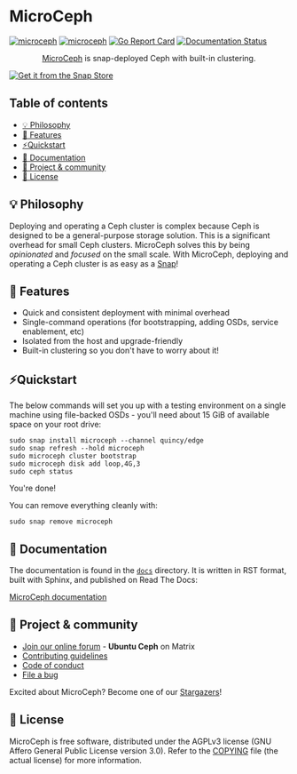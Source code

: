 # MicroCeph

[![microceph](https://snapcraft.io/microceph/badge.svg)](https://snapcraft.io/microceph)
[![microceph](https://snapcraft.io/microceph/trending.svg?name=0)](https://snapcraft.io/microceph)
[![Go Report Card](https://goreportcard.com/badge/github.com/canonical/microceph/microceph)](https://goreportcard.com/report/github.com/canonical/microceph/microceph)
[![Documentation Status](https://readthedocs.com/projects/canonical-microceph/badge/?version=latest)](https://canonical-microceph.readthedocs-hosted.com/en/latest/?badge=latest)

<p align="center">
<a href="https://snapcraft.io/microceph">MicroCeph</a> is snap-deployed Ceph with built-in clustering.
</p>

[![Get it from the Snap Store][snap-button]][snap-microceph]

## Table of contents

* [💡 Philosophy](#-philosophy)
* [🎯 Features](#-features)
* [⚡️Quickstart](#%EF%B8%8Fquickstart)
* [📖 Documentation](#-documentation)
* [💫 Project & community](#-project--community)
* [📰 License](#-license)

## 💡 Philosophy

Deploying and operating a Ceph cluster is complex because Ceph is designed to
be a general-purpose storage solution. This is a significant overhead for small
Ceph clusters. MicroCeph solves this by being _opinionated_ and _focused_ on
the small scale. With MicroCeph, deploying and operating a Ceph cluster is as
easy as a [Snap][snap-microceph]!

## 🎯 Features

* Quick and consistent deployment with minimal overhead
* Single-command operations (for bootstrapping, adding OSDs, service enablement, etc)
* Isolated from the host and upgrade-friendly
* Built-in clustering so you don't have to worry about it!

## ⚡️Quickstart

The below commands will set you up with a testing environment on a single
machine using file-backed OSDs - you'll need about 15 GiB of available space on
your root drive:

    sudo snap install microceph --channel quincy/edge
    sudo snap refresh --hold microceph
    sudo microceph cluster bootstrap
    sudo microceph disk add loop,4G,3
    sudo ceph status

You're done!

You can remove everything cleanly with:

    sudo snap remove microceph

## 📖 Documentation

The documentation is found in the [`docs`][docs-dir-microceph] directory. It is
written in RST format, built with Sphinx, and published on Read The Docs:

[MicroCeph documentation][rtd-microceph]

## 💫 Project & community

* [Join our online forum][matrix-microceph] - **Ubuntu Ceph** on Matrix
* [Contributing guidelines][contrib-microceph]
* [Code of conduct][ubuntu-coc]
* [File a bug][bug-microceph]

Excited about MicroCeph? Become one of our [Stargazers][stargazers-microceph]!

## 📰 License

MicroCeph is free software, distributed under the AGPLv3 license (GNU Affero
General Public License version 3.0). Refer to the [COPYING][license-microceph]
file (the actual license) for more information.

<!-- LINKS -->

[snap-button]: https://snapcraft.io/static/images/badges/en/snap-store-black.svg
[snap-microceph]: https://snapcraft.io/microceph
[rtd-microceph]: https://canonical-microceph.readthedocs-hosted.com/
[docs-dir-microceph]: https://github.com/canonical/microceph/tree/main/docs
[contrib-microceph]: ./CONTRIBUTING.md
[license-microceph]: ./COPYING
[ubuntu-coc]: https://ubuntu.com/community/ethos/code-of-conduct
[bug-microceph]: https://github.com/canonical/microceph/issues/new
[stargazers-microceph]: https://github.com/canonical/microceph/stargazers
[matrix-microceph]: https://matrix.to/#/#ubuntu-ceph:matrix.org
